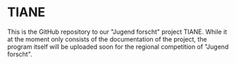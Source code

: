 # TIANE
This is the GitHub repository to our "Jugend forscht" project TIANE. 
While it at the moment only consists of the documentation of the project, the program itself will be uploaded soon for the regional competition of "Jugend forscht".
